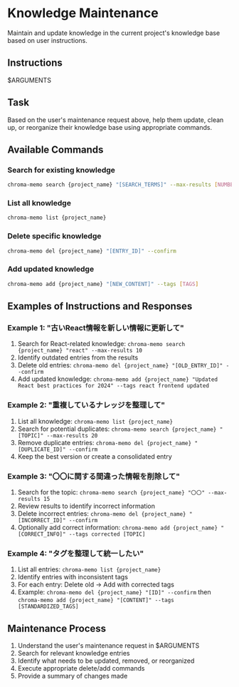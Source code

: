 # Knowledge Maintenance

Maintain and update knowledge in the current project's knowledge base based on user instructions.

## Instructions
$ARGUMENTS

## Task
Based on the user's maintenance request above, help them update, clean up, or reorganize their knowledge base using appropriate commands.

## Available Commands

### Search for existing knowledge
```bash
chroma-memo search {project_name} "[SEARCH_TERMS]" --max-results [NUMBER]
```

### List all knowledge
```bash
chroma-memo list {project_name}
```

### Delete specific knowledge
```bash
chroma-memo del {project_name} "[ENTRY_ID]" --confirm
```

### Add updated knowledge
```bash
chroma-memo add {project_name} "[NEW_CONTENT]" --tags [TAGS]
```

## Examples of Instructions and Responses

### Example 1: "古いReact情報を新しい情報に更新して"
1. Search for React-related knowledge: `chroma-memo search {project_name} "react" --max-results 10`
2. Identify outdated entries from the results
3. Delete old entries: `chroma-memo del {project_name} "[OLD_ENTRY_ID]" --confirm`
4. Add updated knowledge: `chroma-memo add {project_name} "Updated React best practices for 2024" --tags react frontend updated`

### Example 2: "重複しているナレッジを整理して"
1. List all knowledge: `chroma-memo list {project_name}`
2. Search for potential duplicates: `chroma-memo search {project_name} "[TOPIC]" --max-results 20`
3. Remove duplicate entries: `chroma-memo del {project_name} "[DUPLICATE_ID]" --confirm`
4. Keep the best version or create a consolidated entry

### Example 3: "〇〇に関する間違った情報を削除して"
1. Search for the topic: `chroma-memo search {project_name} "〇〇" --max-results 15`
2. Review results to identify incorrect information
3. Delete incorrect entries: `chroma-memo del {project_name} "[INCORRECT_ID]" --confirm`
4. Optionally add correct information: `chroma-memo add {project_name} "[CORRECT_INFO]" --tags corrected [TOPIC]`

### Example 4: "タグを整理して統一したい"
1. List all entries: `chroma-memo list {project_name}`
2. Identify entries with inconsistent tags
3. For each entry: Delete old → Add with corrected tags
4. Example: `chroma-memo del {project_name} "[ID]" --confirm` then `chroma-memo add {project_name} "[CONTENT]" --tags [STANDARDIZED_TAGS]`

## Maintenance Process
1. Understand the user's maintenance request in $ARGUMENTS
2. Search for relevant knowledge entries
3. Identify what needs to be updated, removed, or reorganized
4. Execute appropriate delete/add commands
5. Provide a summary of changes made